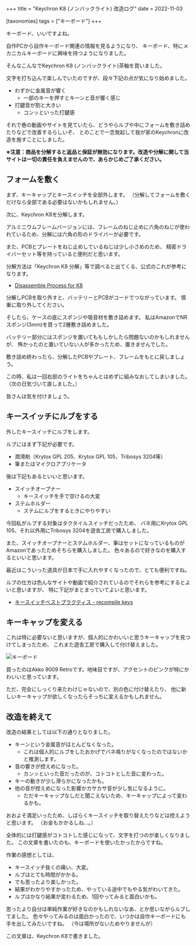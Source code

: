 +++
title = "Keychron K8 (ノンバックライト) 改造ログ"
date = 2022-11-03

[taxonomies]
tags = ["キーボード"]
+++

キーボード、いいですよね。

自作PCから自作キーボード関連の情報を見るようになり、
キーボード、特にメカニカルキーボードに興味を持つようになりました。

そんなこんなでKeychron K8 (ノンバックライト)茶軸を買いました。

文字を打ち込んで楽しんでいたのですが、段々下記の点が気になり始めました。

- わずかに金属音が響く
    - 一部のキーを押すとキーンと音が響く感じ
- 打鍵音が割と大きい
    - コンッといった打鍵感

それで巷の動画やサイトを見ていたら、どうやらルブや中にフォームを敷き詰めたりなどで改善するらしいぞ、
とのことで一念発起して我が家のKeychronに改造を施すことにしました。

**※注意：商品を分解すると返品と保証が無効になります。改造や分解に関して当サイトは一切の責任を負えませんので、あらかじめご了承ください。**

## フォームを敷く

まず、キーキャップとキースイッチを全部外します。
（分解してフォームを敷くだけなら全部である必要はないかもしれません。）

次に、Keychron K8を分解します。

アルミニウムフレームバージョンには、フレームのねじ止めに六角のねじが使われているため、分解には六角の形のドライバーが必要です。

また、PCBとプレートをねじ止めしているねじは少し小さめのため、
精密ドライバーセット等を持っていると便利だと思います。

分解方法は「Keychron K8 分解」等で調べると出てくる、公式のこれが参考になります。
- [Disassemble Process for K8](https://keychron.jp/pages/disassemble-process-for-k8)

分解しPCBを取り外すと、バッテリーとPCBがコードでつながっています。
慎重に取り外してください。

そしたら、ケースの底にスポンジや吸音材を敷き詰めます。
私はAmazonでNRスポンジ(3mm)を買って2層敷き詰めました。

バッテリー部分にはスポンジを置いてももしかしたら問題ないのかもしれませんが、
怖かったのと置いていない人が多かったため、置きませんでした。

敷き詰め終わったら、分解したPCBやプレート、フレームをもとに戻しましょう。

この時、私は一回右部のライトをちゃんとはめずに組みなおしてしまいました。
（次の日気づいて直しました。）

皆さんは気を付けましょう。

## キースイッチにルブをする

外したキースイッチにルブをします。

ルブにはまず下記が必要です。

- 潤滑剤（Krytox GPL 205、Krytox GPL 105、Tribosys 3204等）
- 筆またはマイクロアプリケータ

後は下記もあるといいと思います。

- スイッチオープナー
    - キースイッチを手で空けるの大変
- ステムホルダー
    - ステムにルブをするときにやりやすい

今回私がルブする対象はタクタイルスイッチだったため、
バネ用にKrytox GPL 105、それ以外用にTribosys 3204を遊舎工房で購入しました。

また、スイッチオープナーとステムホルダー、筆はセットになっているものがAmazonであったためそちらを購入しました。
色々あるので好きなのを購入するといいと思います。

最近はこういった道具が日本で手に入れやすくなったので、とても便利ですね。

ルブの仕方は色んなサイトや動画で紹介されているのでそれらを参考にするとよいと思いますが、
特に下記がまとまっていてよいと思います。

- [キースイッチベストプラクティス - recompile keys](https://keys.recompile.net/docs/keyswitch-best-practice/)

## キーキャップを変える

これは特に必要ないと思いますが、個人的にかわいいと思うキーキャップを見つけてしまったため、
これまた遊舎工房で購入して付け替えました。

![キーボード](/keyboard.jpg)

買ったのはAkko 9009 Retroです。地味目ですが、アクセントのピンクが特にかわいいと思っています。

ただ、完全にしっくり来たわけじゃないので、別の色に付け替えたり、
他に新しいキーキャップが欲しくなったらそっちに変えるかもしれません。

## 改造を終えて

改造の結果としては以下の通りとなりました。

- キーンという金属音がほとんどなくなった。
    - これは個人的にルブをしたおかげでバネ鳴りがなくなったのではないかと推測します。
- 音の響きが控えめになった。
    - カンッといった音だったのが、コトコトとした音に変わった。
- キーの動きが少し滑らかになったかも。
- 他の音が控えめになった影響かカサカサ音が少し気になるように。
    - ただキーキャップなしだと聞こえないため、キーキャップによって変わるかも。

おおよそ満足いったため、しばらくキースイッチを取り替えたりなどは控えようと思います。
（お金もかかるしね…。）

全体的には打鍵感がコトコトした感じになって、文字を打つのが楽しくなりました。
この文章を書いたのも、キーボードを使いたかったからですね。

作業の感想としては、

- キースイッチ抜くの痛い、大変。
- ルブはとても時間がかかる。
- でも思ったより楽しかった。
- 結果がわかりやすかったため、やっている途中でもやる気がわいてきた。
- ルブはかなり結果が変わるため、1回やってみると面白いかも。

思ったより自分は単純作業が好きなのかもしれないなあ、とか思いながらルブしてました。
色々やってみるのは面白かったので、いつかは自作キーボードにも手を出してみたいですね。
（今は場所がないためやりませんが）

この文章は、Keychron K8で書きました。